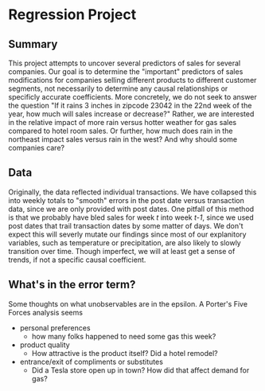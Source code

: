 # Regression Project
## Summary
This project attempts to uncover several predictors of sales for several companies.  Our goal is to determine the "important" predictors of sales modifications for companies selling different products to different customer segments, not necessarily to determine any causal relationships or specificly accurate coefficients.  More concretely, we do not seek to answer the question "If it rains 3 inches in zipcode 23042 in the 22nd week of the year, how much will sales increase or decrease?"  Rather, we are interested in the relative impact of more rain versus hotter weather for gas sales compared to hotel room sales.  Or further, how much does rain in the northeast impact sales versus rain in the west?  And why should some companies care?

## Data
Originally, the data reflected individual transactions.  We have collapsed this into weekly totals to "smooth" errors in the post date versus transaction data, since we are only provided with post dates.  One pitfall of this method is that we probably have bled sales for week *t* into week *t-1*, since we used post dates that trail transaction dates by some matter of days.  We don't expect this will severly mutate our findings since most of our explanitory variables, such as temperature or precipitation, are also likely to slowly transition over time.  Though imperfect, we will at least get a sense of trends, if not a specific causal coefficient.

## What's in the error term?
Some thoughts on what unobservables are in the epsilon.  A Porter's Five Forces analysis seems 
 - personal preferences
   - how many folks happened to need some gas this week?
 - product quality
   - How attractive is the product itself?  Did a hotel remodel?
 - entrance/exit of compliments or substitutes
   - Did a Tesla store open up in town? How did that affect demand for gas?
 
